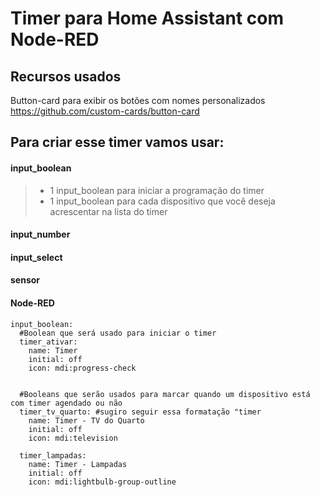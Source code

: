 # Timer para Home Assistant com Node-RED

## Recursos usados
Button-card para exibir os botões com nomes personalizados
https://github.com/custom-cards/button-card



## Para criar esse timer vamos usar:
#### input_boolean
>* 1 input_boolean para iniciar a programação do timer
>* 1 input_boolean para cada dispositivo que você deseja acrescentar na lista do timer
#### input_number
#### input_select
#### sensor
#### Node-RED







```
input_boolean:
  #Boolean que será usado para iniciar o timer
  timer_ativar:
    name: Timer
    initial: off
    icon: mdi:progress-check


  #Booleans que serão usados para marcar quando um dispositivo está com timer agendado ou não
  timer_tv_quarto: #sugiro seguir essa formatação "timer
    name: Timer - TV do Quarto
    initial: off
    icon: mdi:television

  timer_lampadas:
    name: Timer - Lampadas
    initial: off
    icon: mdi:lightbulb-group-outline
```
